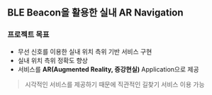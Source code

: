 ## BLE Beacon을 활용한 실내 AR Navigation
### 프로젝트 목표
* 무선 신호를 이용한 실내 위치 측위 기반 서비스 구현  
* 실내 위치 측위 정확도 향상  
* 서비스를 __AR(Augmented Reality, 증강현실)__ Application으로 제공  
> 시각적인 서비스를 제공하기 때문에 직관적인 길찾기 서비스 이용 가능
